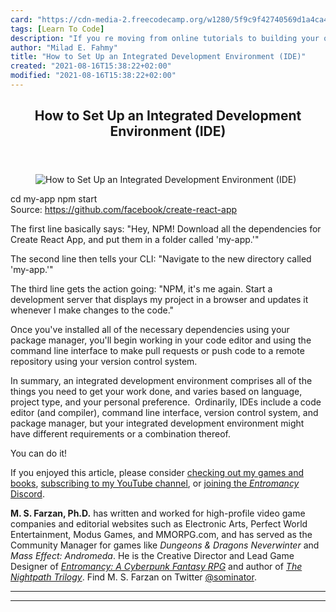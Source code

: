 ```yaml
---
card: "https://cdn-media-2.freecodecamp.org/w1280/5f9c9f42740569d1a4ca41a5.jpg"
tags: [Learn To Code]
description: "If you re moving from online tutorials to building your own p"
author: "Milad E. Fahmy"
title: "How to Set Up an Integrated Development Environment (IDE)"
created: "2021-08-16T15:38:22+02:00"
modified: "2021-08-16T15:38:22+02:00"
---
```

<div class="site-wrapper">
<main id="site-main" class="site-main outer">
<div class="inner">
<article class="post-full post tag-learn-to-code tag-javascript tag-python tag-c tag-tutorial tag-tutorial-purgatory tag-beginner tag-integrated-development-environment tag-ide ">
<header class="post-full-header">
<h1 class="post-full-title">How to Set Up an Integrated Development Environment (IDE)</h1>
</header>
<figure class="post-full-image">
<picture>
<source media="(max-width: 700px)" sizes="1px" srcset="data:image/gif;base64,R0lGODlhAQABAIAAAAAAAP///yH5BAEAAAAALAAAAAABAAEAAAIBRAA7 1w">
<source media="(min-width: 701px)" sizes="(max-width: 800px) 400px,
(max-width: 1170px) 700px,
1400px" srcset="https://cdn-media-2.freecodecamp.org/w1280/5f9c9f42740569d1a4ca41a5.jpg 300w,
https://cdn-media-2.freecodecamp.org/w1280/5f9c9f42740569d1a4ca41a5.jpg 600w,
https://cdn-media-2.freecodecamp.org/w1280/5f9c9f42740569d1a4ca41a5.jpg 1000w,
https://cdn-media-2.freecodecamp.org/w1280/5f9c9f42740569d1a4ca41a5.jpg 2000w">
<img onerror="this.style.display='none'" src="https://cdn-media-2.freecodecamp.org/w1280/5f9c9f42740569d1a4ca41a5.jpg" alt="How to Set Up an Integrated Development Environment (IDE)">
</picture>
</figure>
<section class="post-full-content">
<div class="post-content">
cd my-app
npm start</code></pre><figcaption>Source: <a href="https://github.com/facebook/create-react-app">https://github.com/facebook/create-react-app</a></figcaption></figure><p>The first line basically says: "Hey, NPM! Download all the dependencies for Create React App, and put them in a folder called 'my-app.'"</p><p>The second line then tells your CLI: "Navigate to the new directory called 'my-app.'"</p><p>The third line gets the action going: "NPM, it's me again. Start a development server that displays my project in a browser and updates it whenever I make changes to the code."</p><p>Once you've installed all of the necessary dependencies using your package manager, you'll begin working in your code editor and using the command line interface to make pull requests or push code to a remote repository using your version control system.</p><p>In summary, an integrated development environment comprises all of the things you need to get your work done, and varies based on language, project type, and your personal preference. &nbsp;Ordinarily, IDEs include a code editor (and compiler), command line interface, version control system, and package manager, but your integrated development environment might have different requirements or a combination thereof.</p><p>You can do it!</p><p>If you enjoyed this article, please consider <a href="https://www.nightpathpub.com/">checking out my games and books</a>, <a href="https://www.youtube.com/msfarzan?sub_confirmation=1">subscribing to my YouTube channel</a>, or <a href="https://discord.gg/RF6k3nB">joining the <em>Entromancy </em>Discord</a>.</p><p><strong><strong>M. S. Farzan, Ph.D.</strong></strong> has written and worked for high-profile video game companies and editorial websites such as Electronic Arts, Perfect World Entertainment, Modus Games, and MMORPG.com, and has served as the Community Manager for games like <em><em><em><em>Dungeons &amp; Dragons Neverwinter</em></em></em></em> and <em><em><em><em>Mass Effect: Andromeda</em></em></em></em>. He is the Creative Director and Lead Game Designer of <em><em><em><em><a href="https://www.entromancy.com/rpg">Entromancy: A Cyberpunk Fantasy RPG</a></em></em></em></em> and author of <em><a href="http://nightpathpub.com/books">The Nightpath Trilogy</a></em>. Find M. S. Farzan on Twitter <a href="http://www.twitter.com/sominator" rel="noopener">@sominator</a>.</p>
</div>
<hr>
<hr>
</section>
</article>
</div>
</main>
</div>
<!-- Google Tag Manager (noscript) -->
<!-- End Google Tag Manager (noscript) -->
